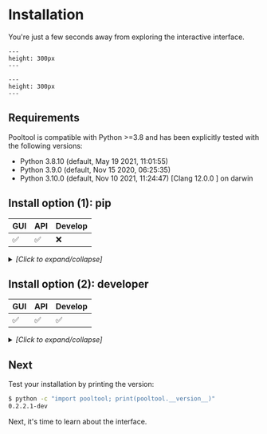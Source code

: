 # Installation

You're just a few seconds away from exploring the interactive interface.

```{figure} ../_assets/gallery_6.jpg
---
height: 300px
---
```

```{figure} ../_assets/gallery_7.jpg
---
height: 300px
---
```

## Requirements

Pooltool is compatible with Python >=3.8 and has been explicitly tested with the following versions:

- Python 3.8.10 (default, May 19 2021, 11:01:55)
- Python 3.9.0 (default, Nov 15 2020, 06:25:35)
- Python 3.10.0 (default, Nov 10 2021, 11:24:47) [Clang 12.0.0 ] on darwin

## Install option (1): pip

| GUI | API | Develop |
|-----|-----|---------|
| ✅  | ✅  | ❌      |

<details><summary style="font-style: italic;">[Click to expand/collapse]</summary>


With a compatible python version, install via

```python
pip install pooltool-billiards
```

**NOTE**: If you're on Linux or Windows, you must _also_ run this:

```python
pip uninstall panda3d -y
pip install --pre --extra-index-url https://archive.panda3d.org/ panda3d
```

</details>

## Install option (2): developer

| GUI | API | Develop |
|-----|-----|---------|
| ✅  | ✅  | ✅      |

<details><summary style="font-style: italic;">[Click to expand/collapse]</summary>

If you want to develop for pooltool, have access to the most up-to-date version of the codebase, or modify the code to your liking, this is for you.

A small note. If you don't have the ability to create isolated python environments, I would recommend installing `conda` ([here](https://conda.io/projects/conda/en/latest/user-guide/install/index.html)) so you can isolate pooltool from your other business.

**(i)** Grab a copy of the codebase.

```bash
cd <A_DIRECTORY_YOU_LIKE>
git clone https://github.com/ekiefl/pooltool.git
cd pooltool
```

**(ii)** Create a new python environment that uses Python 3.8.10.

If you have `conda`, just run this:

```bash
conda env create -f environment.yml
conda activate pooltool
```

Regardless of how you managed your python environment, please verify you're running `3.8.10`

```bash
$ python
Python 3.8.10 (default, May 19 2021, 11:01:55)
[Clang 10.0.0 ] :: Anaconda, Inc. on darwin
Type "help", "copyright", "credits" or "license" for more information.
>>> exit()
```

**(iii)** Install poetry, a popular python package/environment manager.

If you created your environment with conda, you've already installed poetry.

Otherwise, install with

```bash
pip install "poetry>=1.8.3"
```

Verify your installation:

```bash
$ poetry --version
Poetry (version 1.8.3)
```

**(iv)** Install pooltool.

```bash
poetry install
pip install -e .
```

**(v)** install the pre-commit hooks:

This will automatically format your code according to the pooltool standard whenever you commit.

```
pre-commit install
```

**(vi)** test out your installation:

```bash
run-pooltool
```

The game window should appear (escape key to exit).

</details>

## Next

Test your installation by printing the version:

```bash
$ python -c "import pooltool; print(pooltool.__version__)"
0.2.2.1-dev
```

Next, it's time to learn about the interface.
